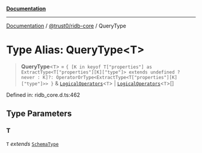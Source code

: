 [**Documentation**](../../../README.md)

***

[Documentation](../../../README.md) / [@trust0/ridb-core](../README.md) / QueryType

# Type Alias: QueryType\<T\>

> **QueryType**\<`T`\> = `{ [K in keyof T["properties"] as ExtractType<T["properties"][K]["type"]> extends undefined ? never : K]?: OperatorOrType<ExtractType<T["properties"][K]["type"]>> }` & [`LogicalOperators`](LogicalOperators.md)\<`T`\> \| [`LogicalOperators`](LogicalOperators.md)\<`T`\>[]

Defined in: ridb\_core.d.ts:462

## Type Parameters

### T

`T` *extends* [`SchemaType`](SchemaType.md)
